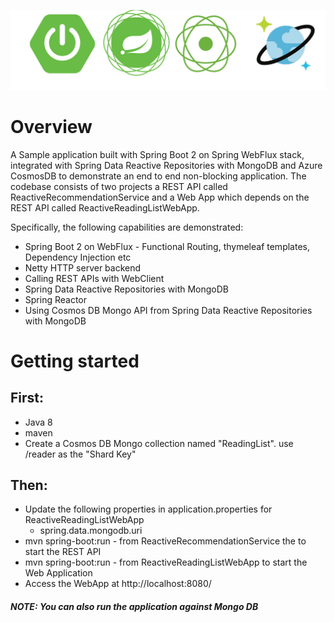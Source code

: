![Reactive non-blocking Application with Spring Boot 2 on Spring WebFlux stack, Spring Data Reactive Repositories](logo.png)

# Overview
A Sample application built with Spring Boot 2 on Spring WebFlux stack, integrated with Spring Data Reactive Repositories with MongoDB and Azure CosmosDB to demonstrate an end to end non-blocking application. The codebase consists of two projects a REST API called ReactiveRecommendationService and a Web App which depends on the REST API called ReactiveReadingListWebApp.

Specifically, the following capabilities are demonstrated:
* Spring Boot 2 on WebFlux - Functional Routing, thymeleaf templates, Dependency Injection etc
* Netty HTTP server backend
* Calling REST APIs with WebClient
* Spring Data Reactive Repositories with MongoDB
* Spring Reactor 
* Using Cosmos DB Mongo API from Spring Data Reactive Repositories with MongoDB

# Getting started

## First:
 * Java 8
 * maven
 * Create a Cosmos DB Mongo collection named "ReadingList". use /reader as the "Shard Key"

## Then:
* Update the following properties in application.properties for ReactiveReadingListWebApp 
  - spring.data.mongodb.uri  
* mvn spring-boot:run - from ReactiveRecommendationService the to start the REST API 
* mvn spring-boot:run - from ReactiveReadingListWebApp to start the Web Application
* Access the WebApp at http://localhost:8080/

##### NOTE: You can also run the application against Mongo DB


